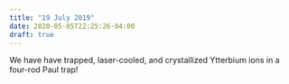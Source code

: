 ```yaml
---
title: "19 July 2019"
date: 2020-05-05T22:25:26-04:00
draft: true
---
```


We have have trapped, laser-cooled, and crystallized Ytterbium ions in a four-rod Paul trap!
